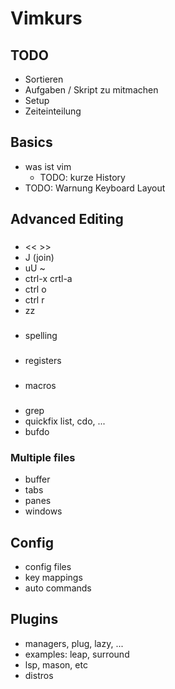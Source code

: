 # Vimkurs

## TODO
- Sortieren
- Aufgaben / Skript zu mitmachen
- Setup
- Zeiteinteilung

## Basics

- was ist vim
  - TODO: kurze History
- TODO: Warnung Keyboard Layout


## Advanced Editing

###
- << >>
- J (join)
- uU ~
- ctrl-x crtl-a
- ctrl o
- ctrl r
- zz

###
- spelling

###
- registers

###
- macros

###
- grep
- quickfix list, cdo, ...
- bufdo

### Multiple files
- buffer
- tabs
- panes
- windows


## Config
- config files
- key mappings
- auto commands


## Plugins
- managers, plug, lazy, ...
- examples: leap, surround
- lsp, mason, etc
- distros


